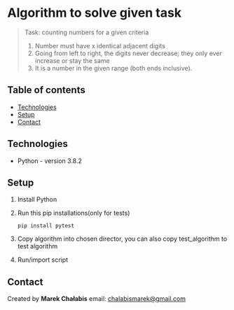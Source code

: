 # Algorithm to solve given task

> Task: counting numbers for a given criteria
>
> 1. Number must have x identical adjacent digits
> 2. Going from left to right, the digits never decrease; they only ever increase or stay the same
> 3. It is a number in the given range (both ends inclusive).

## Table of contents

- [Technologies](#technologies)
- [Setup](#setup)
- [Contact](#contact)

## Technologies

- Python - version 3.8.2

## Setup

1.  Install Python

2.  Run this pip installations(only for tests)

        pip install pytest

3.  Copy algorithm into chosen director, you can also copy test_algorithm to test algorithm

4.  Run/import script

## Contact

Created by <b>Marek Chałabis</b> email: chalabismarek@gmail.com
